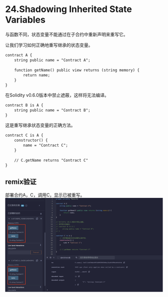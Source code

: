 # 24.Shadowing Inherited State Variables

与函数不同，状态变量不能通过在子合约中重新声明来重写它。

让我们学习如何正确地重写继承的状态变量。

```solidity
contract A {
    string public name = "Contract A";

    function getName() public view returns (string memory) {
        return name;
    }
}
```
在Solidity v0.6.0版本中禁止遮蔽，这样将无法编译。

```solidity
contract B is A {
    string public name = "Contract B";
}
```
这是重写继承状态变量的正确方法。
```solidity
contract C is A {
    constructor() {
        name = "Contract C";
    }

    // C.getName returns "Contract C"
}
```
## remix验证
部署合约A，C，调用C，显示已被重写。
![24-1.png](./img/24-1.png)

